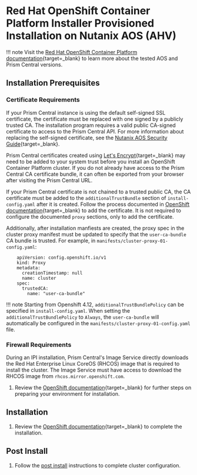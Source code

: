 # Red Hat OpenShift Container Platform Installer Provisioned Installation on Nutanix AOS (AHV)

!!! note
    Visit the [Red Hat OpenShift Container Platform documentation](https://docs.openshift.com/container-platform/latest/installing/installing_nutanix/preparing-to-install-on-nutanix.html){target=_blank} to learn more about the tested AOS and Prism Central versions.

## Installation Prerequisites

### Certificate Requirements

 If your Prism Central instance is using the default self-signed SSL certificate, the certificate must be replaced with one signed by a publicly trusted CA. The installation program requires a valid public CA-signed certificate to access to the Prism Central API. For more information about replacing the self-signed certificate, see the [Nutanix AOS Security Guide](https://portal.nutanix.com/page/documents/details?targetId=Nutanix-Security-Guide-v6_1:mul-security-ssl-certificate-pc-t.html){target=_blank}.

 Prism Central certificates created using [Let's Encrypt](https://letsencrypt.org/){target=_blank} may need to be added to your system trust before you install an OpenShift Container Platform cluster. If you do not already have access to the Prism Central CA certificate bundle, it can often be exported from your browser after visiting the Prism Central URL.

 If your Prism Central certificate is not chained to a trusted public CA, the CA certificate must be added to the `additionalTrustBundle` section of `install-config.yaml` after it is created. Follow the process documented in [OpenShift documentation](https://docs.openshift.com/container-platform/latest/installing/installing_nutanix/installing-nutanix-installer-provisioned.html#installation-configure-proxy_installing-nutanix-installer-provisioned){target=_blank} to add the certificate. It is not required to configure the documented `proxy` sections, only to add the certificate. 
 
 Additionally, after installation manfiests are created, the proxy spec in the cluster proxy manifest must be updated to specify that the `user-ca-bundle` CA bundle is trusted. For example, in `manifests/cluster-proxy-01-config.yaml`:

        apiVersion: config.openshift.io/v1
        kind: Proxy
        metadata:
          creationTimestamp: null
          name: cluster
        spec:
          trustedCA:
            name: "user-ca-bundle"

!!! note
    Starting from Openshift 4.12, `additionalTrustBundlePolicy` can be specified in `install-config.yaml`. When setting the `additionalTrustBundlePolicy` to `Always`, the `user-ca-bundle` will automatically be configured in the `manifests/cluster-proxy-01-config.yaml` file. 


### Firewall Requirements

 During an IPI installation, Prism Central's Image Service directly downloads the Red Hat Enterprise Linux CoreOS (RHCOS) image that is required to install the cluster. The Image Service must have access to download the RHCOS image from `rhcos.mirror.openshift.com`.

1. Review the [OpenShift documentation](https://docs.openshift.com/container-platform/latest/installing/installing_nutanix/preparing-to-install-on-nutanix.html){target=_blank} for further steps on preparing your environment for installation.

## Installation

1. Review the [OpenShift documentation](https://docs.openshift.com/container-platform/latest/installing/installing_nutanix/installing-nutanix-installer-provisioned.html){target=_blank} to complete the installation.

## Post Install

1. Follow the [post install](/openshift/post-install) instructions to complete cluster configuration.

